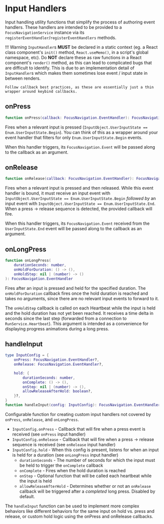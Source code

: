# Input Handlers

Input handling utility functions that simplify the process of authoring event handlers. These handlers are intended to be provided to a `FocusNavigationService` instance via its `registerEventHandler`/`registerEventHandlers` methods.

!!! Warning
    `InputHandler`s **MUST** be declared in a static context (eg. a React class component's `init()` method, `React.useMemo()`, in a script's global namespace, etc). Do **NOT** declare these as raw functions in a React component's `render()` method, as this can lead to complicated bugs that are difficult to identify. This is due to an implementation detail of `InputHandler`s which makes them sometimes lose event / input state in between renders.
    
    Follow callback best practices, as these are essentially just a thin wrapper around keybind callbacks.

## onPress
```lua
function onPress(callback: FocusNavigation.EventHandler): FocusNavigation.EventHandler
```

Fires when a relevant input is pressed (`InputObject.UserInputState == Enum.UserInputState.Begin`). You can think of this as a wrapper around your event handler that filters for only `Enum.UserInputState.Begin` events.

When this handler triggers, its `FocusNavigation.Event` will be passed along to the callback as an argument.

## onRelease
```lua
function onRelease(callback: FocusNavigation.EventHandler): FocusNavigation.EventHandler
```

Fires when a relevant input is pressed and then released. While this event handler is bound, it must receive an input event with `InputObject.UserInputState == Enum.UserInputState.Begin` _followed by_ an input event with `InputObject.UserInputState == Enum.UserInputState.End`. When a press -> release sequence is detected, the provided callback will fire.

When this handler triggers, its `FocusNavigation.Event` received from the `UserInputState.End` event will be passed along to the callback as an argument.

## onLongPress
```lua
function onLongPress(
    durationSeconds: number,
    onHoldForDuration: () -> (),
    onHoldStep: nil | (number) -> ()
): FocusNavigation.EventHandler
```

Fires after an input is pressed and held for the specified duration. The `onHoldForDuration` callback fires once the hold duration is reached and takes no arguments, since there are no relevant input events to forward to it.

The `onHoldStep` callback is called on each Heartbeat while the input is held and the hold duration has not yet been reached. It receives a time delta in seconds since the last step (forwarded from a connection to `RunService.Heartbeat`). This argument is intended as a convenience for displaying progress animations during a long press.


## handleInput
```lua
type InputConfig = {
    onPress: FocusNavigation.EventHandler?,
    onRelease: FocusNavigation.EventHandler?,

    hold: {
        durationSeconds: number,
        onComplete: () -> (),
        onStep: nil | (number) -> (),
        allowReleaseAfterHold: boolean?,
    }?,
}
function handleInput(config: InputConfig): FocusNavigation.EventHandler
```

Configurable function for creating custom input handlers not covered by `onPress`, `onRelease`, and `onLongPress`.

* `InputConfig.onPress` - Callback that will fire when a press event is received (see `onPress` input handler)
* `InputConfig.onRelease` - Callback that will fire when a press -> release sequence is received (see `onRelease` input handler)
* `InputConfig.hold` - When this config is present, listens for when an input is held for a duration (see `onLongPress` input handler)
    * `durationSeconds` - The number of seconds for which the input must be held to trigger the `onComplete` callback
    * `onComplete` - Fires when the hold duration is reached
    * `onStep` - Optional function that will be called each heartbeat while the input is held
    * `allowReleaseAfterHold` - Determines whether or not an `onRelease` callback will be triggered after a _completed_ long press. Disabled by default.

The `handleInput` function can be used to implement more complex behaviors like different behaviors for the same input on hold vs. press and release, or custom hold logic using the onPress and onRelease callbacks.
